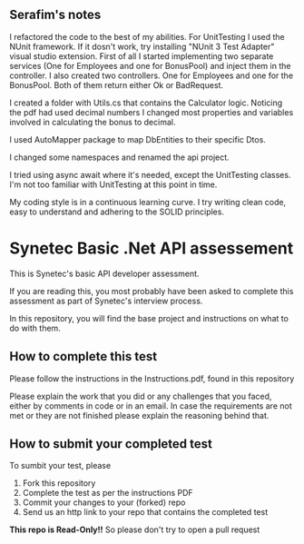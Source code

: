 ## Serafim's notes

I refactored the code to the best of my abilities. For UnitTesting I used the NUnit framework. If it dosn't work, try installing "NUnit 3 Test Adapter" visual studio extension.
First of all I started implementing two separate services (One for Employees and one for BonusPool) and inject them in the controller. I also created two controllers. One for Employees and one for the BonusPool. Both of them  return either Ok or BadRequest.

I created a folder with Utils.cs that contains the Calculator logic. Noticing the pdf had used decimal numbers I changed most properties and variables involved in calculating the bonus to decimal.

I used AutoMapper package to map DbEntities to their specific Dtos.

I changed some namespaces and renamed the api project.

I tried using async await where it's needed, except the UnitTesting classes. I'm not too familiar with UnitTesting at this point in time.

My coding style is in a continuous learning curve. I try writing clean code, easy to understand and adhering to the SOLID principles.

# Synetec Basic .Net API assessement

This is Synetec's basic API developer assessment.

If you are reading this, you most probably have been asked to complete this assessment as part of Synetec's interview process.

In this repository, you will find the base project and instructions on what to do with them. 

## How to complete this test

Please follow the instructions in the Instructions.pdf, found in this repository

Please explain the work that you did or any challenges that you faced, either by comments in code or in an email. 
In case the requirements are not met or they are not finished please explain the reasoning behind that.

## How to submit your completed test

To sumbit your test, please 
1. Fork this repository
2. Complete the test as per the instructions PDF 
3. Commit your changes to your (forked) repo 
4. Send us an http link to your repo that contains the completed test 

**This repo is Read-Only!!** So please don't try to open a pull request
